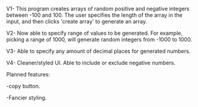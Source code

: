 V1- This program creates arrays of random positive and negative integers between -100 and 100. The user specifies the length of the array in the input, and then clicks 'create array' to generate an array.

V2- Now able to specify range of values to be generated. For example, picking a range of 1000, will
generate random integers from -1000 to 1000.

V3- Able to specify any amount of decimal places for generated numbers.

V4- Cleaner/styled UI. Able to include or exclude negative numbers.

Planned features:

-copy button.

-Fancier styling.

